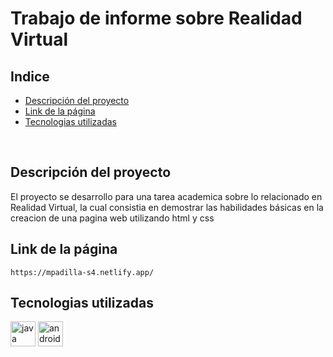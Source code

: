 # Trabajo de informe sobre Realidad Virtual

## Indice

 - [Descripción del proyecto](#Descripción-del-proyecto)
 - [Link de la página](#Link-de-la-página)   
 - [Tecnologias utilizadas](#Tecnologias-utilizadas)
<br>

## Descripción del proyecto
   El proyecto se desarrollo para una tarea academica sobre lo relacionado en Realidad Virtual, la cual consistia en demostrar las habilidades
   básicas en la creacion de una pagina web utilizando html y css
## Link de la página
    https://mpadilla-s4.netlify.app/
## Tecnologias utilizadas
<img src="https://github.com/user-attachments/assets/84a5f0da-4b05-4383-8a76-158fd22676bd" alt="java" width="40" height="40"/> </a> 
<img src="https://github.com/user-attachments/assets/c42c8d37-d617-414b-98e9-2d4b1f691d5f" alt="androidStudio" width="40" height="40"/>



